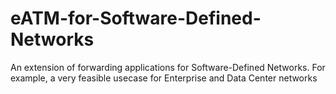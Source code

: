 # eATM-for-Software-Defined-Networks
An extension of forwarding applications for Software-Defined Networks. For example, a very feasible usecase for Enterprise and Data Center networks
